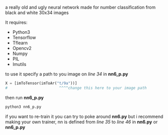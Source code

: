 a really old and ugly neural network made for number classification from black and white 30x34 images 

It requires:
* Python3
* Tensorflow
* Tflearn
* Opencv2
* Numpy
* PIL
* Imutils

to use it specify a path to you image on *line 34* in **nn6_p.py**
```python
X = [imToTensor(imToAr("t/9a"))]
#                       ^^^^change this here to your image path
```
then run **nn6_p.py**
```python
python3 nn6_p.py
```

if you want to re-train it you can try to poke around **nn6.py** but i recommend making your own trainer, nn is defined from *line 35* to *line 46* in **nn6.py** or **nn6_p.py**
